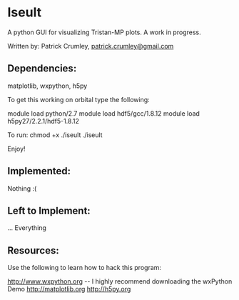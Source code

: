 # Iseult

A python GUI for visualizing Tristan-MP plots. A work in progress.

Written by:
Patrick Crumley, patrick.crumley@gmail.com

Dependencies:
-------------

matplotlib, wxpython, h5py

To get this working on orbital type the following:

module load python/2.7
module load hdf5/gcc/1.8.12
module load h5py27/2.2.1/hdf5-1.8.12

To run:
chmod +x ./iseult
./iseult

Enjoy!

Implemented:
------------
Nothing :(

Left to Implement:
------------------

... Everything

Resources:
----------
Use the following to learn how to hack this program:

http://www.wxpython.org -- I highly recommend downloading the wxPython Demo
http://matplotlib.org
http://h5py.org
